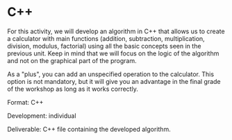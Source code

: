 # C++

For this activity, we will develop an algorithm in C++ that allows us to create a calculator with main functions (addition, subtraction, multiplication, division, modulus, factorial) using all the basic concepts seen in the previous unit. Keep in mind that we will focus on the logic of the algorithm and not on the graphical part of the program.

As a "plus", you can add an unspecified operation to the calculator. This option is not mandatory, but it will give you an advantage in the final grade of the workshop as long as it works correctly.

Format: C++

Development: individual

Deliverable: C++ file containing the developed algorithm.

